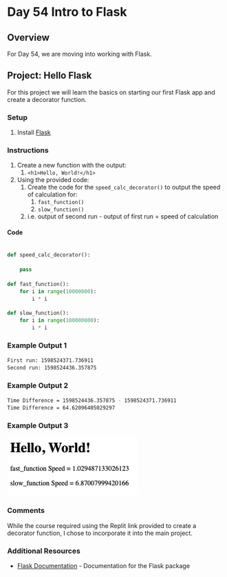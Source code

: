 # Day 54 Intro to Flask

## Overview

For Day 54, we are moving into working with Flask.

## Project: Hello Flask

For this project we will learn the basics on starting our first Flask app and create a decorator function.

### Setup

1. Install [Flask](https://pypi.org/project/Flask/)

### Instructions

1. Create a new function with the output:
   1. `<h1>Hello, World!</h1>`
2. Using the provided code:
   1. Create the code for the `speed_calc_decorator()` to output the speed of calculation for:
      1. `fast_function()`
      2. `slow_function()`
   2. i.e. output of second run - output of first run = speed of calculation

#### Code

```python

def speed_calc_decorator():

    pass

def fast_function():
    for i in range(10000000):
        i * i

def slow_function():
    for i in range(100000000):
        i * i

```

### Example Output 1

```sh
First run: 1598524371.736911
Second run: 1598524436.357875
```

### Example Output 2

```sh
Time Difference = 1598524436.357875 - 1598524371.736911
Time Difference = 64.62096405029297
```

### Example Output 3

![Hellow World 1](Images/hello_world1.png)

### Comments

While the course required using the Replit link provided to create a decorator function, I chose to incorporate it into the main project.

### Additional Resources

- [Flask Documentation](https://flask.palletsprojects.com/en/2.1.x/) - Documentation for the Flask package
